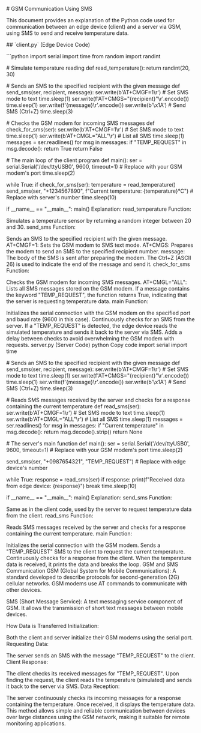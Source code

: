 \# GSM Communication Using SMS

This document provides an explanation of the Python code used for
communication between an edge device (client) and a server via GSM,
using SMS to send and receive temperature data.

\## \`client.py\` (Edge Device Code)

\`\`\`python import serial import time from random import randint

\# Simulate temperature reading def read_temperature(): return
randint(20, 30)

\# Sends an SMS to the specified recipient with the given message def
send_sms(ser, recipient, message): ser.write(b\'AT+CMGF=1\\r\') \# Set
SMS mode to text time.sleep(1)
ser.write(f\'AT+CMGS=\"{recipient}\"\\r\'.encode()) time.sleep(1)
ser.write(f\'{message}\\r\'.encode()) ser.write(b\'\\x1A\') \# Send SMS
(Ctrl+Z) time.sleep(3)

\# Checks the GSM modem for incoming SMS messages def
check_for_sms(ser): ser.write(b\'AT+CMGF=1\\r\') \# Set SMS mode to text
time.sleep(1) ser.write(b\'AT+CMGL=\"ALL\"\\r\') \# List all SMS
time.sleep(1) messages = ser.readlines() for msg in messages: if
\"TEMP_REQUEST\" in msg.decode(): return True return False

\# The main loop of the client program def main(): ser =
serial.Serial(\'/dev/ttyUSB0\', 9600, timeout=1) \# Replace with your
GSM modem\'s port time.sleep(2)

while True: if check_for_sms(ser): temperature = read_temperature()
send_sms(ser, \"+1234567890\", f\"Current temperature:
{temperature}°C\") \# Replace with server\'s number time.sleep(10)

if \_\_name\_\_ == \"\_\_main\_\_\": main() Explanation:
read_temperature Function:

Simulates a temperature sensor by returning a random integer between 20
and 30. send_sms Function:

Sends an SMS to the specified recipient with the given message.
AT+CMGF=1: Sets the GSM modem to SMS text mode. AT+CMGS: Prepares the
modem to send an SMS to the specified recipient number. message: The
body of the SMS is sent after preparing the modem. The Ctrl+Z (ASCII 26)
is used to indicate the end of the message and send it. check_for_sms
Function:

Checks the GSM modem for incoming SMS messages. AT+CMGL=\"ALL\": Lists
all SMS messages stored on the GSM modem. If a message contains the
keyword \"TEMP_REQUEST\", the function returns True, indicating that the
server is requesting temperature data. main Function:

Initializes the serial connection with the GSM modem on the specified
port and baud rate (9600 in this case). Continuously checks for an SMS
from the server. If a \"TEMP_REQUEST\" is detected, the edge device
reads the simulated temperature and sends it back to the server via SMS.
Adds a delay between checks to avoid overwhelming the GSM modem with
requests. server.py (Server Code) python Copy code import serial import
time

\# Sends an SMS to the specified recipient with the given message def
send_sms(ser, recipient, message): ser.write(b\'AT+CMGF=1\\r\') \# Set
SMS mode to text time.sleep(1)
ser.write(f\'AT+CMGS=\"{recipient}\"\\r\'.encode()) time.sleep(1)
ser.write(f\'{message}\\r\'.encode()) ser.write(b\'\\x1A\') \# Send SMS
(Ctrl+Z) time.sleep(3)

\# Reads SMS messages received by the server and checks for a response
containing the current temperature def read_sms(ser):
ser.write(b\'AT+CMGF=1\\r\') \# Set SMS mode to text time.sleep(1)
ser.write(b\'AT+CMGL=\"ALL\"\\r\') \# List all SMS time.sleep(1)
messages = ser.readlines() for msg in messages: if \"Current
temperature\" in msg.decode(): return msg.decode().strip() return None

\# The server\'s main function def main(): ser =
serial.Serial(\'/dev/ttyUSB0\', 9600, timeout=1) \# Replace with your
GSM modem\'s port time.sleep(2)

send_sms(ser, \"+0987654321\", \"TEMP_REQUEST\") \# Replace with edge
device\'s number

while True: response = read_sms(ser) if response: print(f\"Received data
from edge device: {response}\") break time.sleep(10)

if \_\_name\_\_ == \"\_\_main\_\_\": main() Explanation: send_sms
Function:

Same as in the client code, used by the server to request temperature
data from the client. read_sms Function:

Reads SMS messages received by the server and checks for a response
containing the current temperature. main Function:

Initializes the serial connection with the GSM modem. Sends a
\"TEMP_REQUEST\" SMS to the client to request the current temperature.
Continuously checks for a response from the client. When the temperature
data is received, it prints the data and breaks the loop. GSM and SMS
Communication GSM (Global System for Mobile Communications): A standard
developed to describe protocols for second-generation (2G) cellular
networks. GSM modems use AT commands to communicate with other devices.

SMS (Short Message Service): A text messaging service component of GSM.
It allows the transmission of short text messages between mobile
devices.

How Data is Transferred Initialization:

Both the client and server initialize their GSM modems using the serial
port. Requesting Data:

The server sends an SMS with the message \"TEMP_REQUEST\" to the client.
Client Response:

The client checks its received messages for \"TEMP_REQUEST\". Upon
finding the request, the client reads the temperature (simulated) and
sends it back to the server via SMS. Data Reception:

The server continuously checks its incoming messages for a response
containing the temperature. Once received, it displays the temperature
data. This method allows simple and reliable communication between
devices over large distances using the GSM network, making it suitable
for remote monitoring applications.

